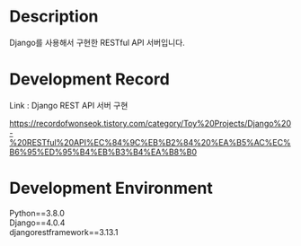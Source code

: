 # Description

 Django를 사용해서 구현한 RESTful API 서버입니다.

# Development Record

 Link : Django REST API 서버 구현   
 
 https://recordofwonseok.tistory.com/category/Toy%20Projects/Django%20-%20RESTful%20API%EC%84%9C%EB%B2%84%20%EA%B5%AC%EC%B6%95%ED%95%B4%EB%B3%B4%EA%B8%B0
 

# Development Environment

  Python==3.8.0   
  Django==4.0.4   
  djangorestframework==3.13.1


